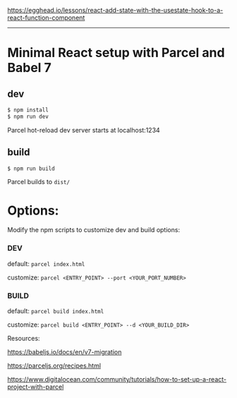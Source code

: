 https://egghead.io/lessons/react-add-state-with-the-usestate-hook-to-a-react-function-component

---

# Minimal React setup with Parcel and Babel 7

## dev

```bash
$ npm install
$ npm run dev
```

Parcel hot-reload dev server starts at
localhost:1234

## build

```bash
$ npm run build
```

Parcel builds to `dist/`

# Options:

Modify the npm scripts to customize dev and build options:

### DEV

default: `parcel index.html`

customize: `parcel <ENTRY_POINT> --port <YOUR_PORT_NUMBER>`

### BUILD

default: `parcel build index.html`

customize: `parcel build <ENTRY_POINT> --d <YOUR_BUILD_DIR>`

Resources:

https://babeljs.io/docs/en/v7-migration

https://parceljs.org/recipes.html

https://www.digitalocean.com/community/tutorials/how-to-set-up-a-react-project-with-parcel
